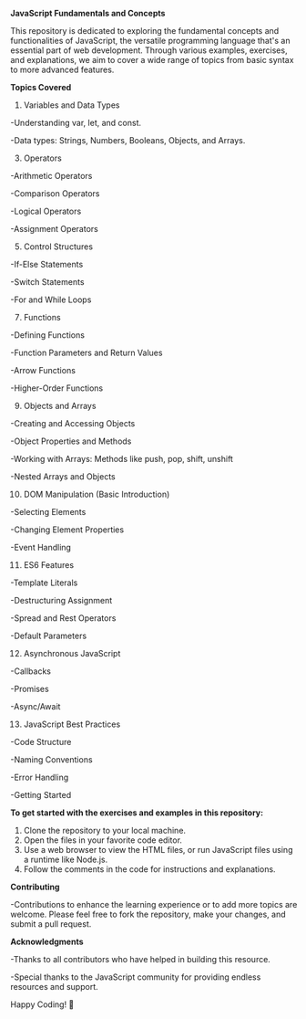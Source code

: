 **JavaScript Fundamentals and Concepts**

This repository is dedicated to exploring the fundamental concepts and functionalities of JavaScript, the versatile programming language that's an essential part of web development.
Through various examples, exercises, and explanations, we aim to cover a wide range of topics from basic syntax to more advanced features.

**Topics Covered**

1. Variables and Data Types

  -Understanding var, let, and const.

  -Data types: Strings, Numbers, Booleans, Objects, and Arrays.

3. Operators

  -Arithmetic Operators

  -Comparison Operators

  -Logical Operators

  -Assignment Operators

5. Control Structures
   
  -If-Else Statements

  -Switch Statements

  -For and While Loops

7. Functions

  -Defining Functions

  -Function Parameters and Return Values

  -Arrow Functions

  -Higher-Order Functions

9. Objects and Arrays
    
  -Creating and Accessing Objects

  -Object Properties and Methods

  -Working with Arrays: Methods like push, pop, shift, unshift

  -Nested Arrays and Objects

10. DOM Manipulation (Basic Introduction)

  -Selecting Elements

  -Changing Element Properties

  -Event Handling

11. ES6 Features

  -Template Literals

  -Destructuring Assignment

  -Spread and Rest Operators

  -Default Parameters

12. Asynchronous JavaScript
    
  -Callbacks

  -Promises

  -Async/Await

13. JavaScript Best Practices

-Code Structure

  -Naming Conventions

  -Error Handling

  -Getting Started

**To get started with the exercises and examples in this repository:**

1. Clone the repository to your local machine.
2. Open the files in your favorite code editor.
3. Use a web browser to view the HTML files, or run JavaScript files using a runtime like Node.js.
4. Follow the comments in the code for instructions and explanations.

**Contributing**

-Contributions to enhance the learning experience or to add more topics are welcome. Please feel free to fork the repository, make your changes, and submit a pull request.

**Acknowledgments**

-Thanks to all contributors who have helped in building this resource.

-Special thanks to the JavaScript community for providing endless resources and support.

Happy Coding! 🚀
